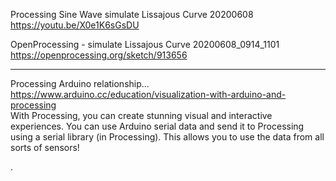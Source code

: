 
Processing Sine Wave simulate Lissajous Curve 20200608  
  https://youtu.be/X0e1K6sGsDU  
  
OpenProcessing - simulate Lissajous Curve 20200608_0914_1101  
  https://openprocessing.org/sketch/913656  
  
-----------------------------------------------------------  
  
Processing Arduino relationship...  
  https://www.arduino.cc/education/visualization-with-arduino-and-processing  
With Processing, you can create stunning visual and interactive experiences. You can use Arduino serial data and send it to Processing using a serial library (in Processing). This allows you to use the data from all sorts of sensors!  
  
. 
